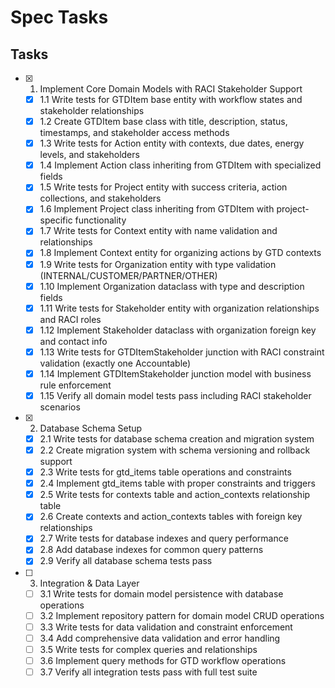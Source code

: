 # Spec Tasks

## Tasks

- [x] 1. Implement Core Domain Models with RACI Stakeholder Support
  - [x] 1.1 Write tests for GTDItem base entity with workflow states and stakeholder relationships
  - [x] 1.2 Create GTDItem base class with title, description, status, timestamps, and stakeholder access methods
  - [x] 1.3 Write tests for Action entity with contexts, due dates, energy levels, and stakeholders
  - [x] 1.4 Implement Action class inheriting from GTDItem with specialized fields
  - [x] 1.5 Write tests for Project entity with success criteria, action collections, and stakeholders
  - [x] 1.6 Implement Project class inheriting from GTDItem with project-specific functionality
  - [x] 1.7 Write tests for Context entity with name validation and relationships
  - [x] 1.8 Implement Context entity for organizing actions by GTD contexts
  - [x] 1.9 Write tests for Organization entity with type validation (INTERNAL/CUSTOMER/PARTNER/OTHER)
  - [x] 1.10 Implement Organization dataclass with type and description fields
  - [x] 1.11 Write tests for Stakeholder entity with organization relationships and RACI roles
  - [x] 1.12 Implement Stakeholder dataclass with organization foreign key and contact info
  - [x] 1.13 Write tests for GTDItemStakeholder junction with RACI constraint validation (exactly one Accountable)
  - [x] 1.14 Implement GTDItemStakeholder junction model with business rule enforcement
  - [x] 1.15 Verify all domain model tests pass including RACI stakeholder scenarios

- [x] 2. Database Schema Setup
  - [x] 2.1 Write tests for database schema creation and migration system
  - [x] 2.2 Create migration system with schema versioning and rollback support
  - [x] 2.3 Write tests for gtd_items table operations and constraints
  - [x] 2.4 Implement gtd_items table with proper constraints and triggers
  - [x] 2.5 Write tests for contexts table and action_contexts relationship table
  - [x] 2.6 Create contexts and action_contexts tables with foreign key relationships
  - [x] 2.7 Write tests for database indexes and query performance
  - [x] 2.8 Add database indexes for common query patterns
  - [x] 2.9 Verify all database schema tests pass

- [ ] 3. Integration & Data Layer
  - [ ] 3.1 Write tests for domain model persistence with database operations
  - [ ] 3.2 Implement repository pattern for domain model CRUD operations
  - [ ] 3.3 Write tests for data validation and constraint enforcement
  - [ ] 3.4 Add comprehensive data validation and error handling
  - [ ] 3.5 Write tests for complex queries and relationships
  - [ ] 3.6 Implement query methods for GTD workflow operations
  - [ ] 3.7 Verify all integration tests pass with full test suite
